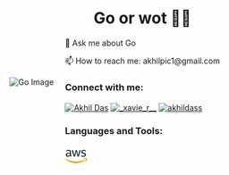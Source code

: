 <div style="display: flex; align-items: center;">
  <div style="flex-shrink: 0; margin-right: 20px;">
    <img src="https://github.com/Akhildas-ts/AkhilDas-ts/assets/141845923/b17b3ef4-cb12-4c51-a255-d7e1f3907548" alt="Go Image" style="max-width: 100px; max-height: 100px;">
  </div>
  <div>
    <h1 align="center">Go or wot 😮‍💨</h1>
    <p>💬 Ask me about Go</p>
    <p>📫 How to reach me: akhilpic1@gmail.com</p>
    <h3 align="left">Connect with me:</h3>
    <p align="left">
      <a href="https://linkedin.com/in/akhil das" target="blank"><img align="center" src="https://raw.githubusercontent.com/rahuldkjain/github-profile-readme-generator/master/src/images/icons/Social/linked-in-alt.svg" alt="Akhil Das" height="30" width="40" /></a>
      <a href="https://instagram.com/_xavier_r__" target="blank"><img align="center" src="https://raw.githubusercontent.com/rahuldkjain/github-profile-readme-generator/master/src/images/icons/Social/instagram.svg" alt="_xavie_r__" height="30" width="40" /></a>
      <a href="https://www.leetcode.com/akhildass" target="blank"><img align="center" src="https://raw.githubusercontent.com/rahuldkjain/github-profile-readme-generator/master/src/images/icons/Social/leet-code.svg" alt="akhildass" height="30" width="40" /></a>
    </p>
    <h3 align="left">Languages and Tools:</h3>
    <p align="left">
      <a href="https://aws.amazon.com" target="_blank" rel="noreferrer"><img src="https://raw.githubusercontent.com/devicons/devicon/master/icons/amazonwebservices/amazonwebservices-original-wordmark.svg" alt="aws" width="40" height="40"/></a>
      <!-- Rest of the icons -->
    </p>
  </div>
</div>
